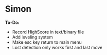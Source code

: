 # Simon

**To-Do:**
- Record HighScore in text/binary file
- Add leveling system
- Make esc key return to main menu
- Lost detection only works first and last move
